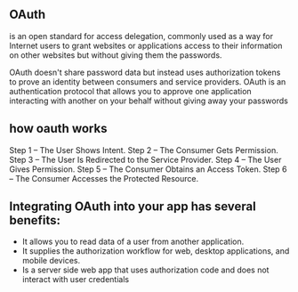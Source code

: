 ## OAuth 
is an open standard for access delegation, commonly used as a way for Internet users to grant websites or applications access to their information on other websites but without giving them the passwords.

OAuth doesn't share password data but instead uses authorization tokens to prove an identity between consumers and service providers. OAuth is an authentication protocol that allows you to approve one application interacting with another on your behalf without giving away your passwords


## how oauth works

Step 1 – The User Shows Intent.
Step 2 – The Consumer Gets Permission.
Step 3 – The User Is Redirected to the Service Provider.
Step 4 – The User Gives Permission.
Step 5 – The Consumer Obtains an Access Token.
Step 6 – The Consumer Accesses the Protected Resource.



## Integrating OAuth  into your app has several benefits:
- It allows you to read data of a user from another application.
- It supplies the authorization workflow for web, desktop applications, and mobile devices.
- Is a server side web app that uses authorization code and does not interact with user credentials